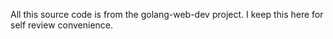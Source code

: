 All this source code is from the golang-web-dev project.
I keep this here for self review convenience.
